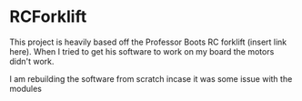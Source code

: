 # RCForklift

This project is heavily based off the Professor Boots RC forklift (insert link here).
When I tried to get his software to work on my board the motors didn't work. 

I am rebuilding the software from scratch incase it was some issue with the modules